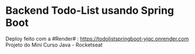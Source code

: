 ﻿# Backend Todo-List usando Spring Boot
Deploy feito com a #Render# : https://todolistspringboot-yjqc.onrender.com
Projeto do Mini Curso Java - Rocketseat
